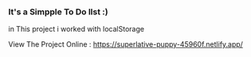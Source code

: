 ### It's a Simpple To Do llst :)

in This project i worked with localStorage

View The Project Online : 
https://superlative-puppy-45960f.netlify.app/
